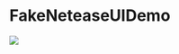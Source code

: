 # FakeNeteaseUIDemo


![](https://github.com/BLCheung/FakeNeteaseUIDemo/blob/master/image/logo.gif)
 

